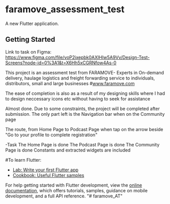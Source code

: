 # faramove_assessment_test

A new Flutter application.

## Getting Started

Link to task on Figma:
https://www.figma.com/file/voP2ixepbk0AXIHIw5A9Vv/Design-Test-Screens?node-id=0%3A1&t=X6Hh5xCGRNfow4As-0

This project is an assessment test from FARAMOVE- Experts in On-demand delivery, haulage logistics and freight forwarding service to individuals, distributors, small and large businesses
#www.faramove.com

The ease of completion is also as a result of my designing skills where I had to design neccessary icons etc without having to seek for assistance

Almost done. Due to some constraints, the project will be completed after submission.
The only part left is the Navigation bar when on the Community page

The route, from Home Page to Podcast Page when tap on the arrow beside "Go to your profile to complete registration"

-Task
The Home Page is done
The Podcast Page is done
The Community Page is done
Constants and extracted widgets are included




#To learn Flutter:

- [Lab: Write your first Flutter app](https://docs.flutter.dev/get-started/codelab)
- [Cookbook: Useful Flutter samples](https://docs.flutter.dev/cookbook)

For help getting started with Flutter development, view the
[online documentation](https://docs.flutter.dev/), which offers tutorials,
samples, guidance on mobile development, and a full API reference.
"# faramove_AT" 
